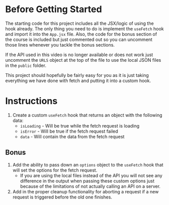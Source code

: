# Before Getting Started

The starting code for this project includes all the JSX/logic of using the hook already. The only thing you need to do is implement the `useFetch` hook and import it into the `App.jsx` file. Also, the code for the bonus section of the course is included but just commented out so you can uncomment those lines whenever you tackle the bonus sections.

If the API used in this video is no longer available or does not work just uncomment the `URLS` object at the top of the file to use the local JSON files in the `public` folder.

This project should hopefully be fairly easy for you as it is just taking everything we have done with fetch and putting it into a custom hook.

# Instructions

1. Create a custom `useFetch` hook that returns an object with the following data:
    * `isLoading` - Will be true while the fetch request is loading
    * `isError` - Will be true if the fetch request failed
    * `data` - Will contain the data from the fetch request

## Bonus

1. Add the ability to pass down an `options` object to the `useFetch` hook that will set the options for the fetch request.
    * If you are using the local files instead of the API you will not see any difference in the output when passing these custom options just because of the limitations of not actually calling an API on a server.
2. Add in the proper cleanup functionality for aborting a request if a new request is triggered before the old one finishes.